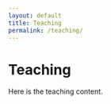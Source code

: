 ```yaml
---
layout: default
title: Teaching
permalink: /teaching/
---
```


# Teaching

Here is the teaching content.
